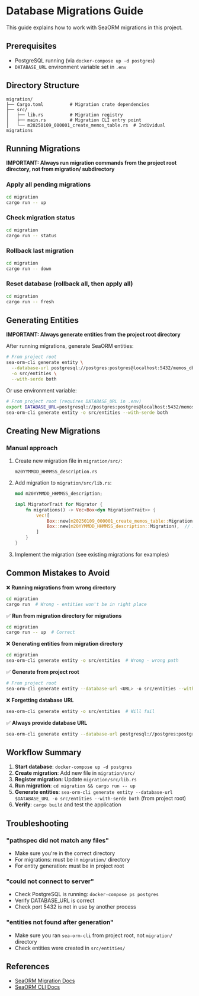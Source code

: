 # Database Migrations Guide

This guide explains how to work with SeaORM migrations in this project.

## Prerequisites

- PostgreSQL running (via `docker-compose up -d postgres`)
- `DATABASE_URL` environment variable set in `.env`

## Directory Structure

```
migration/
├── Cargo.toml          # Migration crate dependencies
├── src/
│   ├── lib.rs          # Migration registry
│   ├── main.rs         # Migration CLI entry point
│   └── m20250109_000001_create_memos_table.rs  # Individual migrations
```

## Running Migrations

**IMPORTANT: Always run migration commands from the project root directory, not from migration/ subdirectory**

### Apply all pending migrations

```bash
cd migration
cargo run -- up
```

### Check migration status

```bash
cd migration
cargo run -- status
```

### Rollback last migration

```bash
cd migration
cargo run -- down
```

### Reset database (rollback all, then apply all)

```bash
cd migration
cargo run -- fresh
```

## Generating Entities

**IMPORTANT: Always generate entities from the project root directory**

After running migrations, generate SeaORM entities:

```bash
# From project root
sea-orm-cli generate entity \
  --database-url postgresql://postgres:postgres@localhost:5432/memos_db \
  -o src/entities \
  --with-serde both
```

Or use environment variable:

```bash
# From project root (requires DATABASE_URL in .env)
export DATABASE_URL=postgresql://postgres:postgres@localhost:5432/memos_db
sea-orm-cli generate entity -o src/entities --with-serde both
```

## Creating New Migrations

### Manual approach

1. Create new migration file in `migration/src/`:
   ```
   m20YYMMDD_HHMMSS_description.rs
   ```

2. Add migration to `migration/src/lib.rs`:
   ```rust
   mod m20YYMMDD_HHMMSS_description;

   impl MigratorTrait for Migrator {
       fn migrations() -> Vec<Box<dyn MigrationTrait>> {
           vec![
               Box::new(m20250109_000001_create_memos_table::Migration),
               Box::new(m20YYMMDD_HHMMSS_description::Migration),  // Add here
           ]
       }
   }
   ```

3. Implement the migration (see existing migrations for examples)

## Common Mistakes to Avoid

❌ **Running migrations from wrong directory**
```bash
cd migration
cargo run  # Wrong - entities won't be in right place
```

✅ **Run from migration directory for migrations**
```bash
cd migration
cargo run -- up  # Correct
```

❌ **Generating entities from migration directory**
```bash
cd migration
sea-orm-cli generate entity -o src/entities  # Wrong - wrong path
```

✅ **Generate from project root**
```bash
# From project root
sea-orm-cli generate entity --database-url <URL> -o src/entities --with-serde both
```

❌ **Forgetting database URL**
```bash
sea-orm-cli generate entity -o src/entities  # Will fail
```

✅ **Always provide database URL**
```bash
sea-orm-cli generate entity --database-url postgresql://postgres:postgres@localhost:5432/memos_db -o src/entities --with-serde both
```

## Workflow Summary

1. **Start database**: `docker-compose up -d postgres`
2. **Create migration**: Add new file in `migration/src/`
3. **Register migration**: Update `migration/src/lib.rs`
4. **Run migration**: `cd migration && cargo run -- up`
5. **Generate entities**: `sea-orm-cli generate entity --database-url $DATABASE_URL -o src/entities --with-serde both` (from project root)
6. **Verify**: `cargo build` and test the application

## Troubleshooting

### "pathspec did not match any files"
- Make sure you're in the correct directory
- For migrations: must be in `migration/` directory
- For entity generation: must be in project root

### "could not connect to server"
- Check PostgreSQL is running: `docker-compose ps postgres`
- Verify DATABASE_URL is correct
- Check port 5432 is not in use by another process

### "entities not found after generation"
- Make sure you ran `sea-orm-cli` from project root, not `migration/` directory
- Check entities were created in `src/entities/`

## References

- [SeaORM Migration Docs](https://www.sea-ql.org/SeaORM/docs/migration/setting-up-migration/)
- [SeaORM CLI Docs](https://www.sea-ql.org/SeaORM/docs/generate-entity/sea-orm-cli/)